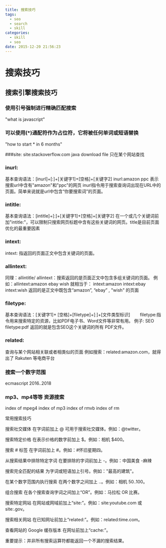 ```yaml
---
title: 搜索技巧
tags:
  - seo
  - search
  - skill
categories:
  - skill
  - seo
date: 2015-12-20 21:56:23
---
```




# 搜索技巧

## 搜索引擎搜索技巧

### 使用引号强制进行精确匹配搜索

"what is javascript"

### 可以使用(*)通配符作为占位符，它将被任何单词或短语替换

"how to start * in 6 months"

###site:
site:stackoverflow.com java download file
只在某个网站查找

### inurl:

基本查询语法：[inurl]+[:]+[关键字1]+[空格]+[关键字2]
inurl:amazon ppc 表示搜索url中含有"amazon"和"ppc"的网页
inurl指令用于搜索查询词出现在URL中的页面。简单来说就是url中包含“你要搜索词”的页面。

### intitle:

基本查询语法：[intitle]+[:]+[关键字1]+[空格]+[关键字2]
在一个或几个关键词前加"intitle:"，可以限制只搜索网页标题中含有这些关键词的网页。title是目前页面优化的最重要因素

### intext:

intext: 指返回的页面正文中包含关键词的页面。

### allintext:

同理：allintitle/
allintext：搜索返回的是页面正文中包含多组关键词的页面。
例如：allintext:amazon ebay wish
就相当于：
intext:amazon intext:ebay intext:wish
返回的是正文中既包含“amazon”, “ebay” , "wish" 的页面

### filetype:

基本查询语法：[关键字1]+ [空格]+[filetype]+[:]+[文件类型标识]　　
filetype:指令用来搜索特定的资源，比如PDF电子书、Word文件等非常有用。
例子: SEO filetype:pdf 返回的就是包含SEO这个关键词的所有 PDF文件。

### related:

查询与某个网站相关联或者相类似的页面
例如搜索：related:amazon.com，就得出了 Rakuten 等电商平台

### 搜索一个数字范围

ecmascript 2016..2018

### mp3、mp4等等 资源搜索

index of mpeg4
index of mp3
index of rmvb
index of rm


常用搜索技巧

搜索社交媒体
在字词前加上 @ 可用于搜索社交媒体。例如：@twitter。

搜索特定价格
在表示价格的数字前加上 $。例如：相机 $400。

搜索 # 标签
在字词前加上 #。例如：#怀旧星期四。

从搜索结果中排除特定字词
在要排除的字词前加上 -。例如：中国美食 -麻辣

搜索完全匹配的结果
为字词或短语加上引号。例如："最高的建筑"。

在某个数字范围内执行搜索
在两个数字之间加上 ..。例如：相机 $50..$100。

组合搜索
在各个搜索查询字词之间加上“OR”。例如：马拉松 OR 比赛。

搜索特定网站
在网站或网域前加上“site:”。例如：site:youtube.com 或 site:.gov。

搜索相关网站
在已知网址前加上“related:”。例如：related:time.com。

查看网站的 Google 缓存版本
在网址前加上“cache:”。

 

重要提示：并非所有搜索运算符都能返回一个不漏的搜索结果。

